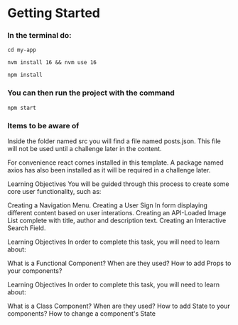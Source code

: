 # Getting Started

### In the terminal do:
<code>cd my-app</code>

<code>nvm install 16 && nvm use 16</code>

<code>npm install</code>

### You can then run the project with the command
<code>npm start</code>

### Items to be aware of
Inside the folder named src you will find a file named posts.json. This file will not be used until a challenge later in the content.  

For convenience react comes installed in this template. A package named axios has also been installed as it will be required in a challenge later.

Learning Objectives
You will be guided through this process to create some core user functionality, such as:

Creating a Navigation Menu.
Creating a User Sign In form displaying different content based on user interations.
Creating an API-Loaded Image List complete with title, author and description text.
Creating an Interactive Search Field.

Learning Objectives
In order to complete this task, you will need to learn about:

What is a Functional Component? When are they used?
How to add Props to your components?

Learning Objectives
In order to complete this task, you will need to learn about:

What is a Class Component? When are they used?
How to add State to your components?
How to change a component's State



